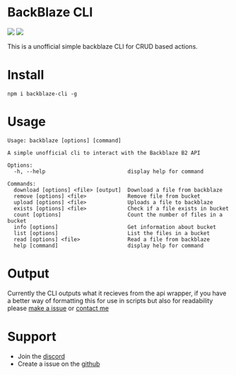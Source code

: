 # BackBlaze CLI

[![](https://img.shields.io/npm/v/backblaze-cli?label=Latest%20Version&style=for-the-badge&logo=npm&color=informational)](https://www.npmjs.com/package/backblaze-cli)
[![](https://img.shields.io/static/v1?label=Project%20Creator&message=GHOST&color=informational&style=for-the-badge)](https://ghostdev.xyz)

This is a unofficial simple backblaze CLI for CRUD based actions.

# Install

```
npm i backblaze-cli -g
```

# Usage

```
Usage: backblaze [options] [command]

A simple unofficial cli to interact with the Backblaze B2 API

Options:
  -h, --help                          display help for command

Commands:
  download [options] <file> [output]  Download a file from backblaze
  remove [options] <file>             Remove file from bucket
  upload [options] <file>             Uploads a file to backblaze
  exists [options] <file>             Check if a file exists in bucket
  count [options]                     Count the number of files in a bucket
  info [options]                      Get information about bucket
  list [options]                      List the files in a bucket
  read [options] <file>               Read a file from backblaze
  help [command]                      display help for command
```

# Output

Currently the CLI outputs what it recieves from the api wrapper, if you have a better way of formatting this for use in scripts but also for readability please [make a issue](https://github.com/ghostdevv/backblaze-cli) or [contact me](https://discord.gg/2Vd4wAjJnm)

# Support
-   Join the [discord](https://discord.gg/2Vd4wAjJnm)<br>
-   Create a issue on the [github](https://github.com/ghostdevv/backblaze-cli)

